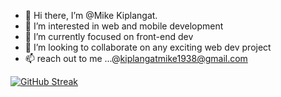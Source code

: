 - 👋 Hi there, I’m @Mike Kiplangat.
- 👀 I’m interested in web and mobile development
- 🌱 I’m currently focused on front-end dev
- 💞️ I’m looking to collaborate on any exciting web dev project
- 📫 reach out to me ...@kiplangatmike1938@gmail.com

<!---
kiplangatmike/kiplangatmike is a ✨ special ✨ repository because its `README.md` (this file) appears on your GitHub profile.
You can click the Preview link to take a look at your changes.
--->
[![GitHub Streak](https://streak-stats.demolab.com?user=kiplangatmike&theme=dark&border_radius=3.3)](https://git.io/streak-stats) 
